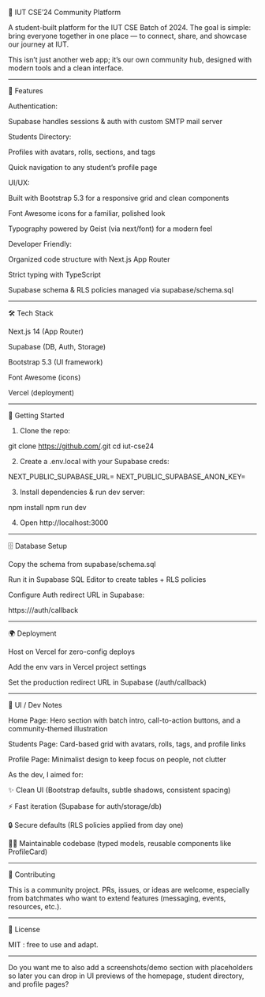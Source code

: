 📘 IUT CSE’24 Community Platform

A student-built platform for the IUT CSE Batch of 2024.
The goal is simple: bring everyone together in one place — to connect, share, and showcase our journey at IUT.

This isn’t just another web app; it’s our own community hub, designed with modern tools and a clean interface.


---

🚀 Features

Authentication:

Supabase handles sessions & auth with custom SMTP mail server



Students Directory:

Profiles with avatars, rolls, sections, and tags

Quick navigation to any student’s profile page


UI/UX:

Built with Bootstrap 5.3 for a responsive grid and clean components

Font Awesome icons for a familiar, polished look

Typography powered by Geist (via next/font) for a modern feel


Developer Friendly:

Organized code structure with Next.js App Router

Strict typing with TypeScript

Supabase schema & RLS policies managed via supabase/schema.sql




---

🛠️ Tech Stack

Next.js 14 (App Router)

Supabase (DB, Auth, Storage)

Bootstrap 5.3 (UI framework)

Font Awesome (icons)

Vercel (deployment)



---

📂 Getting Started

1. Clone the repo:

git clone https://github.com/<your-repo>.git
cd iut-cse24


2. Create a .env.local with your Supabase creds:

NEXT_PUBLIC_SUPABASE_URL=<your-url>
NEXT_PUBLIC_SUPABASE_ANON_KEY=<your-anon-key>


3. Install dependencies & run dev server:

npm install
npm run dev


4. Open http://localhost:3000




---

🗄️ Database Setup

Copy the schema from supabase/schema.sql

Run it in Supabase SQL Editor to create tables + RLS policies

Configure Auth redirect URL in Supabase:

https://<your-domain>/auth/callback



---

🌍 Deployment

Host on Vercel for zero-config deploys

Add the env vars in Vercel project settings

Set the production redirect URL in Supabase (/auth/callback)



---

🎨 UI / Dev Notes

Home Page: Hero section with batch intro, call-to-action buttons, and a community-themed illustration

Students Page: Card-based grid with avatars, rolls, tags, and profile links

Profile Page: Minimalist design to keep focus on people, not clutter


As the dev, I aimed for:

✨ Clean UI (Bootstrap defaults, subtle shadows, consistent spacing)

⚡ Fast iteration (Supabase for auth/storage/db)

🔒 Secure defaults (RLS policies applied from day one)

👨‍💻 Maintainable codebase (typed models, reusable components like ProfileCard)



---

🤝 Contributing

This is a community project. PRs, issues, or ideas are welcome, especially from batchmates who want to extend features (messaging, events, resources, etc.).


---

📜 License

MIT : free to use and adapt.


---

Do you want me to also add a screenshots/demo section with placeholders so later you can drop in UI previews of the homepage, student directory, and profile pages?

